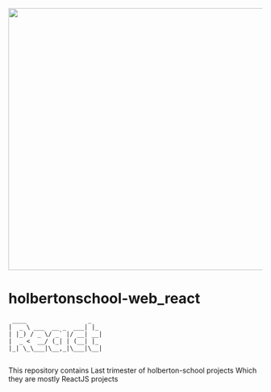 <p align="center">
<img width="520" align="center" altlt="Image" src="https://github.com/user-attachments/assets/5218cf73-4991-4cbb-9071-7722a1436445" />
</p>

# holbertonschool-web_react

```
 ____                 _   
|  _ \ ___  __ _  ___| |_ 
| |_) / _ \/ _` |/ __| __|
|  _ <  __/ (_| | (__| |_ 
|_| \_\___|\__,_|\___|\__|
                          
```
This repository contains Last trimester of holberton-school projects
Which they are mostly ReactJS projects

